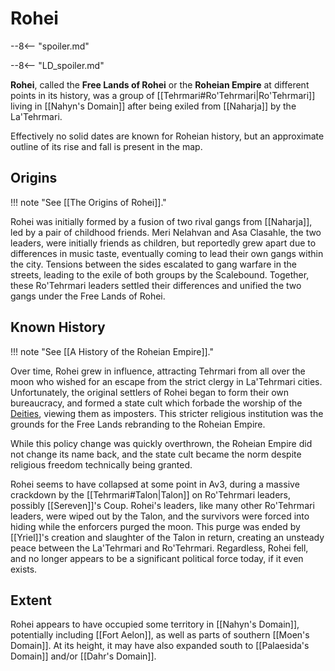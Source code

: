 # Rohei

--8<-- "spoiler.md"

--8<-- "LD_spoiler.md"

**Rohei**, called the **Free Lands of Rohei** or the **Roheian Empire** at different points in its history, was a group of [[Tehrmari#Ro'Tehrmari|Ro'Tehrmari]] living in [[Nahyn's Domain]] after being exiled from [[Naharja]] by the La'Tehrmari.

Effectively no solid dates are known for Roheian history, but an approximate outline of its rise and fall is present in the map.

## Origins

!!! note "See [[The Origins of Rohei]]."

Rohei was initially formed by a fusion of two rival gangs from [[Naharja]], led by a pair of childhood friends. Meri Nelahvan and Asa Clasahle, the two leaders, were initially friends as children, but reportedly grew apart due to differences in music taste, eventually coming to lead their own gangs within the city. Tensions between the sides escalated to gang warfare in the streets, leading to the exile of both groups by the Scalebound. Together, these Ro'Tehrmari leaders settled their differences and unified the two gangs under the Free Lands of Rohei.

## Known History

!!! note "See [[A History of the Roheian Empire]]."

Over time, Rohei grew in influence, attracting Tehrmari from all over the moon who wished for an escape from the strict clergy in La'Tehrmari cities. Unfortunately, the original settlers of Rohei began to form their own bureaucracy, and formed a state cult which forbade the worship of the [Deities](/Lore/Higher_Beings/Deities/), viewing them as imposters. This stricter religious institution was the grounds for the Free Lands rebranding to the Roheian Empire.

While this policy change was quickly overthrown, the Roheian Empire did not change its name back, and the state cult became the norm despite religious freedom technically being granted.

Rohei seems to have collapsed at some point in Av3, during a massive crackdown by the [[Tehrmari#Talon|Talon]] on Ro'Tehrmari leaders, possibly [[Sereven]]'s Coup. Rohei's leaders, like many other Ro'Tehrmari leaders, were wiped out by the Talon, and the survivors were forced into hiding while the enforcers purged the moon. This purge was ended by [[Yriel]]'s creation and slaughter of the Talon in return, creating an unsteady peace between the La'Tehrmari and Ro'Tehrmari. Regardless, Rohei fell, and no longer appears to be a significant political force today, if it even exists.

## Extent

Rohei appears to have occupied some territory in [[Nahyn's Domain]], potentially including [[Fort Aelon]], as well as parts of southern [[Moen's Domain]]. At its height, it may have also expanded south to [[Palaesida's Domain]] and/or [[Dahr's Domain]].
